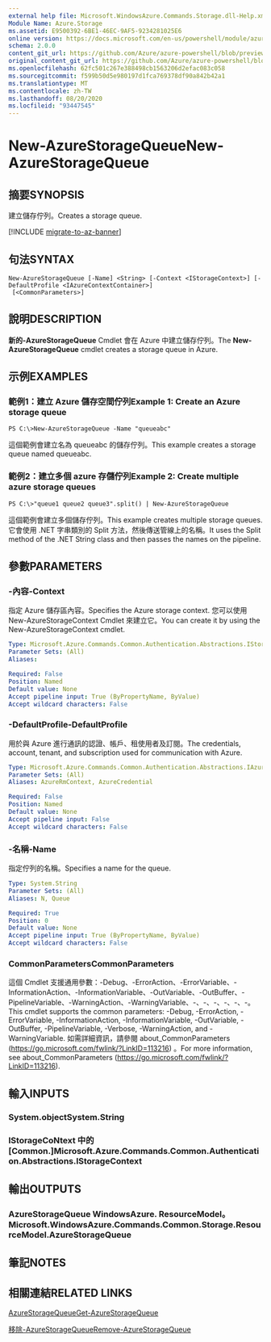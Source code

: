 ```yaml
---
external help file: Microsoft.WindowsAzure.Commands.Storage.dll-Help.xml
Module Name: Azure.Storage
ms.assetid: E9500392-6BE1-46EC-9AF5-9234281025E6
online version: https://docs.microsoft.com/en-us/powershell/module/azure.storage/new-azurestoragequeue
schema: 2.0.0
content_git_url: https://github.com/Azure/azure-powershell/blob/preview/src/Storage/Commands.Storage/help/New-AzureStorageQueue.md
original_content_git_url: https://github.com/Azure/azure-powershell/blob/preview/src/Storage/Commands.Storage/help/New-AzureStorageQueue.md
ms.openlocfilehash: 62fc501c267e388498cb1563206d2efac083c058
ms.sourcegitcommit: f599b50d5e980197d1fca769378df90a842b42a1
ms.translationtype: MT
ms.contentlocale: zh-TW
ms.lasthandoff: 08/20/2020
ms.locfileid: "93447545"
---
```

# <span data-ttu-id="88513-101">New-AzureStorageQueue</span><span class="sxs-lookup"><span data-stu-id="88513-101">New-AzureStorageQueue</span></span>

## <span data-ttu-id="88513-102">摘要</span><span class="sxs-lookup"><span data-stu-id="88513-102">SYNOPSIS</span></span>
<span data-ttu-id="88513-103">建立儲存佇列。</span><span class="sxs-lookup"><span data-stu-id="88513-103">Creates a storage queue.</span></span>

[!INCLUDE [migrate-to-az-banner](../../includes/migrate-to-az-banner.md)]

## <span data-ttu-id="88513-104">句法</span><span class="sxs-lookup"><span data-stu-id="88513-104">SYNTAX</span></span>

```
New-AzureStorageQueue [-Name] <String> [-Context <IStorageContext>] [-DefaultProfile <IAzureContextContainer>]
 [<CommonParameters>]
```

## <span data-ttu-id="88513-105">說明</span><span class="sxs-lookup"><span data-stu-id="88513-105">DESCRIPTION</span></span>
<span data-ttu-id="88513-106">**新的-AzureStorageQueue** Cmdlet 會在 Azure 中建立儲存佇列。</span><span class="sxs-lookup"><span data-stu-id="88513-106">The **New-AzureStorageQueue** cmdlet creates a storage queue in Azure.</span></span>

## <span data-ttu-id="88513-107">示例</span><span class="sxs-lookup"><span data-stu-id="88513-107">EXAMPLES</span></span>

### <span data-ttu-id="88513-108">範例1：建立 Azure 儲存空間佇列</span><span class="sxs-lookup"><span data-stu-id="88513-108">Example 1: Create an Azure storage queue</span></span>
```
PS C:\>New-AzureStorageQueue -Name "queueabc"
```

<span data-ttu-id="88513-109">這個範例會建立名為 queueabc 的儲存佇列。</span><span class="sxs-lookup"><span data-stu-id="88513-109">This example creates a storage queue named queueabc.</span></span>

### <span data-ttu-id="88513-110">範例2：建立多個 azure 存儲佇列</span><span class="sxs-lookup"><span data-stu-id="88513-110">Example 2: Create multiple azure storage queues</span></span>
```
PS C:\>"queue1 queue2 queue3".split() | New-AzureStorageQueue
```

<span data-ttu-id="88513-111">這個範例會建立多個儲存佇列。</span><span class="sxs-lookup"><span data-stu-id="88513-111">This example creates multiple storage queues.</span></span>
<span data-ttu-id="88513-112">它會使用 .NET 字串類別的 Split 方法，然後傳送管線上的名稱。</span><span class="sxs-lookup"><span data-stu-id="88513-112">It uses the Split method of the .NET String class and then passes the names on the pipeline.</span></span>

## <span data-ttu-id="88513-113">參數</span><span class="sxs-lookup"><span data-stu-id="88513-113">PARAMETERS</span></span>

### <span data-ttu-id="88513-114">-內容</span><span class="sxs-lookup"><span data-stu-id="88513-114">-Context</span></span>
<span data-ttu-id="88513-115">指定 Azure 儲存區內容。</span><span class="sxs-lookup"><span data-stu-id="88513-115">Specifies the Azure storage context.</span></span>
<span data-ttu-id="88513-116">您可以使用 New-AzureStorageContext Cmdlet 來建立它。</span><span class="sxs-lookup"><span data-stu-id="88513-116">You can create it by using the New-AzureStorageContext cmdlet.</span></span>

```yaml
Type: Microsoft.Azure.Commands.Common.Authentication.Abstractions.IStorageContext
Parameter Sets: (All)
Aliases:

Required: False
Position: Named
Default value: None
Accept pipeline input: True (ByPropertyName, ByValue)
Accept wildcard characters: False
```

### <span data-ttu-id="88513-117">-DefaultProfile</span><span class="sxs-lookup"><span data-stu-id="88513-117">-DefaultProfile</span></span>
<span data-ttu-id="88513-118">用於與 Azure 進行通訊的認證、帳戶、租使用者及訂閱。</span><span class="sxs-lookup"><span data-stu-id="88513-118">The credentials, account, tenant, and subscription used for communication with Azure.</span></span>

```yaml
Type: Microsoft.Azure.Commands.Common.Authentication.Abstractions.IAzureContextContainer
Parameter Sets: (All)
Aliases: AzureRmContext, AzureCredential

Required: False
Position: Named
Default value: None
Accept pipeline input: False
Accept wildcard characters: False
```

### <span data-ttu-id="88513-119">-名稱</span><span class="sxs-lookup"><span data-stu-id="88513-119">-Name</span></span>
<span data-ttu-id="88513-120">指定佇列的名稱。</span><span class="sxs-lookup"><span data-stu-id="88513-120">Specifies a name for the queue.</span></span>

```yaml
Type: System.String
Parameter Sets: (All)
Aliases: N, Queue

Required: True
Position: 0
Default value: None
Accept pipeline input: True (ByPropertyName, ByValue)
Accept wildcard characters: False
```

### <span data-ttu-id="88513-121">CommonParameters</span><span class="sxs-lookup"><span data-stu-id="88513-121">CommonParameters</span></span>
<span data-ttu-id="88513-122">這個 Cmdlet 支援通用參數：-Debug、-ErrorAction、-ErrorVariable、-InformationAction、-InformationVariable、-OutVariable、-OutBuffer、-PipelineVariable、-WarningAction、-WarningVariable、-、-、-、-、-、-。</span><span class="sxs-lookup"><span data-stu-id="88513-122">This cmdlet supports the common parameters: -Debug, -ErrorAction, -ErrorVariable, -InformationAction, -InformationVariable, -OutVariable, -OutBuffer, -PipelineVariable, -Verbose, -WarningAction, and -WarningVariable.</span></span> <span data-ttu-id="88513-123">如需詳細資訊，請參閱 about_CommonParameters (https://go.microsoft.com/fwlink/?LinkID=113216) 。</span><span class="sxs-lookup"><span data-stu-id="88513-123">For more information, see about_CommonParameters (https://go.microsoft.com/fwlink/?LinkID=113216).</span></span>

## <span data-ttu-id="88513-124">輸入</span><span class="sxs-lookup"><span data-stu-id="88513-124">INPUTS</span></span>

### <span data-ttu-id="88513-125">System.object</span><span class="sxs-lookup"><span data-stu-id="88513-125">System.String</span></span>

### <span data-ttu-id="88513-126">IStorageCoNtext 中的 [Common.]</span><span class="sxs-lookup"><span data-stu-id="88513-126">Microsoft.Azure.Commands.Common.Authentication.Abstractions.IStorageContext</span></span>

## <span data-ttu-id="88513-127">輸出</span><span class="sxs-lookup"><span data-stu-id="88513-127">OUTPUTS</span></span>

### <span data-ttu-id="88513-128">AzureStorageQueue WindowsAzure. ResourceModel。</span><span class="sxs-lookup"><span data-stu-id="88513-128">Microsoft.WindowsAzure.Commands.Common.Storage.ResourceModel.AzureStorageQueue</span></span>

## <span data-ttu-id="88513-129">筆記</span><span class="sxs-lookup"><span data-stu-id="88513-129">NOTES</span></span>

## <span data-ttu-id="88513-130">相關連結</span><span class="sxs-lookup"><span data-stu-id="88513-130">RELATED LINKS</span></span>

[<span data-ttu-id="88513-131">AzureStorageQueue</span><span class="sxs-lookup"><span data-stu-id="88513-131">Get-AzureStorageQueue</span></span>](./Get-AzureStorageQueue.md)

[<span data-ttu-id="88513-132">移除-AzureStorageQueue</span><span class="sxs-lookup"><span data-stu-id="88513-132">Remove-AzureStorageQueue</span></span>](./Remove-AzureStorageQueue.md)



